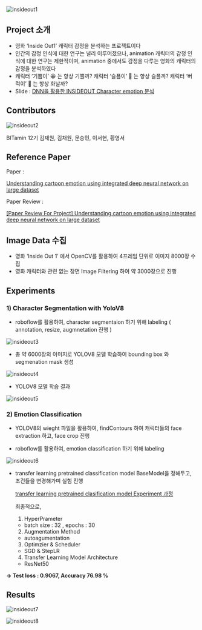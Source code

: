 ![insideout1](https://github.com/youngseoh/Insideout_emotionclassification/assets/100707876/e9bb9d37-8f11-4230-adf6-fbdfc9a5e130)

## Project 소개

- 영화 ‘Inside Out1’ 캐릭터 감정을 분석하는 프로젝트이다
- 인간의 감정 인식에 대한 연구는 널리 이루어졌으나, animation 캐릭터의 감정 인식에 대한 연구는 제한적이며, animation 중에서도 감정을 다루는 영화의 캐릭터의 감정을 분석하였다
- 캐릭터 ‘기쁨이’ 😀 는 항상 기쁠까?
캐릭터 ‘슬픔이’ 🥲 는 항상 슬플까?
캐릭터 ‘버럭이’ 🤬 는 항상 화날까?
- Slide : [DNN을 활용한 INSIDEOUT Character emotion 분석](https://drive.google.com/file/d/1TMiEGXGWE4zp4NMQVnZ72c0IvUS8h94x/view?usp=drive_link)

## Contributors

![insideout2](https://github.com/youngseoh/Insideout_emotionclassification/assets/100707876/f8ef3259-9ed6-432b-9fac-8576ff227b53)

BITamin 12기 김재원, 김채원, 문승민, 이서현, 황영서

## Reference Paper

Paper :

[Understanding cartoon emotion using integrated deep neural network on large dataset](https://link.springer.com/article/10.1007/s00521-021-06003-9)

Paper Review : 

[[Paper Review  For Project] Understanding cartoon emotion using integrated deep neural network on large dataset](https://velog.io/@youngseoh6/Semi-Paper-Review-Understanding-cartoon-emotion-using-integrated-deep-neural-networkon-large-dataset)

## Image Data 수집

- 영화 ‘Inside Out 1’ 에서 OpenCV를 활용하여 4프레임 단위로 이미지 8000장 수집
- 영화 캐릭터와 관련 없는 장면 Image Filtering 하여 약 3000장으로 진행

## Experiments

### 1) Character Segmentation with YoloV8

- roboflow를 활용하여,  character segmentaion 하기 위해 labeling ( annotation, resize, augmnetation  진행 )

![insideout3](https://github.com/youngseoh/Insideout_emotionclassification/assets/100707876/847e49c7-90d8-4a9f-acb3-0d44f366c15b)

- 총 약 6000장의 이미지로 YOLOV8 모델 학습하여 bounding box 와 segmenation mask 생성

![insideout4](https://github.com/youngseoh/Insideout_emotionclassification/assets/100707876/688a3755-906e-4984-b8bd-ee3a7426f420)

- YOLOV8 모델 학습 결과

![insideout5](https://github.com/youngseoh/Insideout_emotionclassification/assets/100707876/d54e7d9e-002a-43ae-b199-679e368fe291)

### 2) Emotion Classification

- YOLOV8의 wieght 파일을 활용하여, findContours 하여 캐릭터들의 face extraction 하고,  face crop 진행

- roboflow를 활용하여,  emotion classification 하기 위해 labeling

![insideout6](https://github.com/youngseoh/Insideout_emotionclassification/assets/100707876/9baaaf20-6915-4b77-95f3-7f990e6db3de)

- transfer learning pretrained classification model
  BaseModel을 정해두고, 조건들을 변경해가며 실험 진행

  [transfer learning pretrained clasification model Experiment 과정](https://fearless-gourd-ac8.notion.site/Insideout-emotion-classification-experiments-05d2e6a91d71456c8c9bb678dcc6933f)

  최종적으로, 
   1. HyperPrameter 
     - batch size : 32 , epochs : 30 
   2. Augmentation Method
     - autoagumentation
   3. Optimzier & Scheduler
    - SGD & StepLR
   4. Transfer Learning Model Architecture 
    - ResNet50 

**→ Test loss :	0.9067, Accuracy 76.98 %**

## Results

![insideout7](https://github.com/youngseoh/Insideout_emotionclassification/assets/100707876/e53d64b9-38bd-4e62-86ba-a6cc0f523c55)

![insideout8](https://github.com/youngseoh/Insideout_emotionclassification/assets/100707876/75a88c47-ba6d-4078-9e37-7bce645f8e6e)
